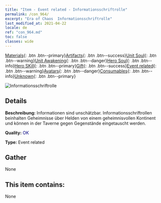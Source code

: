 ```yaml
---
title: "Item - Event related - Informationsschriftrolle"
permalink: /con_964/
excerpt: "Era of Chaos  Informationsschriftrolle"
last_modified_at: 2021-04-22
locale: de
ref: "con_964.md"
toc: false
classes: wide
---
```

 [Materials](/ItemsDE/){: .btn .btn--primary}[Artifacts](/ItemsDE/Artifacts/){: .btn .btn--success}[Unit Soul](/ItemsDE/UnitSoul/){: .btn .btn--warning}[Unit Awakening](/ItemsDE/UnitAwakening/){: .btn .btn--danger}[Hero Soul](/ItemsDE/HeroSoul/){: .btn .btn--info}[Hero SKill](/ItemsDE/HeroSkill/){: .btn .btn--primary}[Gift](/ItemsDE/Gift/){: .btn .btn--success}[Event related](/ItemsDE/Events/){: .btn .btn--warning}[Avatars](/ItemsDE/Avatars/){: .btn .btn--danger}[Consumables](/ItemsDE/Consumables/){: .btn .btn--info}[Unknown](/ItemsDE/Unknown/){: .btn .btn--primary}

 ![Informationsschriftrolle](/images/t/i_40900.png)

## Details
 **Beschreibung:** Informationen sind unschätzbar. Informationsschriftrollen beinhalten Geheimnisse über Helden von einem geheimnisvollen Kontinent und können in der Taverne gegen Gegenstände eingetauscht werden.

 **Quality:** <span style="color: #000080">OK</span>

 **Type:** Event related

## Gather

  None

## This item contains:

  None

